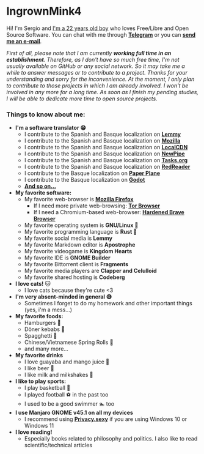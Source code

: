 # IngrownMink4
Hi! I'm Sergio and [I'm a 22 years old boy](https://en.pronouns.page/@IngrownMink4) who loves Free/Libre and Open Source Software. You can chat with me through **[Telegram](https://t.me/IngrownMink4)** or you can **[send me an e-mail](mailto:sergiovg01@outlook.com)**.


*First of all, please note that I am currently **working full time in an establishment**. Therefore, as I don't have so much free time, I'm not usually available on GitHub or any social network. So it may take me a while to answer messages or to contribute to a project. Thanks for your understanding and sorry for the inconvenience. At the moment, I only plan to contribute to those projects in which I am already involved. I won't be involved in any more for a long time. As soon as I finish my pending studies, I will be able to dedicate more time to open source projects.*


### Things to know about me:
* **I'm a software translator 😁**
  * I contribute to the Spanish and Basque localization on **[Lemmy](https://github.com/LemmyNet/lemmy)**
  * I contribute to the Spanish and Basque localization on **[Mozilla](https://github.com/mozilla)**
  * I contribute to the Spanish and Basque localization on **[LocalCDN](https://codeberg.org/nobody/LocalCDN)**
  * I contribute to the Spanish and Basque localization on **[NewPipe](https://github.com/TeamNewPipe/NewPipe/)**
  * I contribute to the Spanish and Basque localization on **[Tasks.org](https://github.com/tasks/tasks)**
  * I contribute to the Spanish and Basque localization on **[RedReader](https://github.com/QuantumBadger/RedReader)**
  * I contribute to the Basque localization on **[Paper Plane](https://github.com/paper-plane-developers/paper-plane)**
  * I contribute to the Basque localization on **[Godot](https://godotengine.org/)**
  * **[And so on...](https://hosted.weblate.org/user/IngrownMink4/)**
* **My favorite software:**
  *  My favorite web-browser is **[Mozilla Firefox](https://mozilla.org/firefox/new)**
     + If I need more private web-browsing: **[Tor Browser](https://torproject.org/)**
     + If I need a Chromium-based web-browser: **[Hardened Brave Browser](https://brave.com/)**
  * My favorite operating system is **GNU/Linux 🐧**
  * My favorite programming language is **Rust 🦀** 
  * My favorite social media is **Lemmy**
  * My favorite Markdown editor is **Apostrophe** 
  * My favorite videogame is **Kingdom Hearts**
  * My favorite IDE is **GNOME Builder** 
  * My favorite Bittorrent client is **Fragments**
  * My favorite media players are **Clapper and Celulloid**
  * My favorite shared hosting is **Codeberg**
* **I love cats!** 🐱
  * I love cats because they're cute <3
* **I'm very absent-minded in general 😅**
  * Sometimes I forget to do my homework and other important things (yes, i'm a mess...)
* **My favorite foods:**
  * Hamburgers 🍔
  * Döner kebabs 🥙
  * Spagghetti 🍝
  * Chinese/Vietnamese Spring Rolls 🥢
  * and many more…
* **My favorite drinks**
  * I love guayaba and mango juice 🥭
  * I like beer 🍻
  * I like milk and milkshakes 🥛 
* **I like to play sports:**
  * I play basketball 🏀
  * I played football ⚽ in the past too
  * I used to be a good swimmer 🏊 too
* **I use Manjaro GNOME v45.1 on all my devices**
  * I recommend using **[Privacy.sexy](https://privacy.sexy/)** if you are using Windows 10 or Windows 11
* **I love reading!**
  * Especially books related to philosophy and politics. I also like to read scientific/technical articles 

